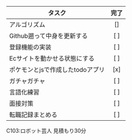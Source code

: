 | タスク                     | 完了 |
|----------------------------|:----:|
| アルゴリズム               | []  |
| Github遡って中身を更新する | [ ]  |
| 登録機能の実装             | [ ]  |
| Ecサイトを動かせる状態にする| [ ]  |
| ポケモンとjsで作成したtodoアプリ | [x]  |
| ガチャガチャ               | [ ]  |
| 言語化練習                 | [ ]  |
| 面接対策                   | [ ]  |
| 転職記録まとめる           | [ ]  |


C103:ロボット芸人 見積もり30分
